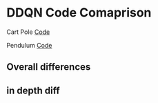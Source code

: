 # DDQN Code Comaprison

Cart Pole [Code](https://github.com/simoninithomas/reinforcement-learning-1/blob/master/2-cartpole/2-double-dqn/cartpole_ddqn.py)

Pendulum [Code](https://github.com/MorvanZhou/Reinforcement-learning-with-tensorflow/tree/master/contents/5.1_Double_DQN)


## Overall differences

## in depth diff

### 

